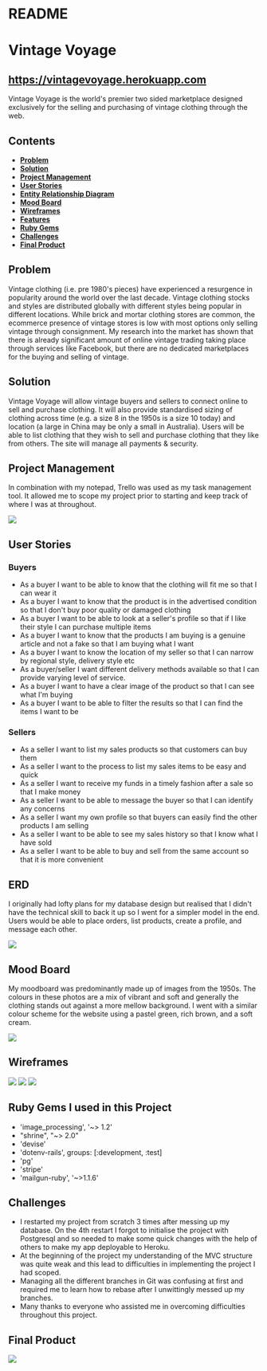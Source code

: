 # README

# Vintage Voyage
## https://vintagevoyage.herokuapp.com

Vintage Voyage is the world's premier two sided marketplace designed exclusively for the selling and purchasing of vintage clothing through the web. 

## Contents
- **[Problem](#Problem)**
- **[Solution](#Solution)**
- **[Project Management](#ProjectManagement)**
- **[User Stories](#UserStories)**
- **[Entity Relationship Diagram](#ERD)**
- **[Mood Board](#Moodboard)**
- **[Wireframes](#Wireframes)**
- **[Features](#Features)**
- **[Ruby Gems](#RubyGem)**
- **[Challenges](#Challenges)**
- **[Final Product](#FinalProduct)**




## <a id="Problem"></a>Problem
Vintage clothing (i.e. pre 1980's pieces) have experienced a resurgence in popularity around the world over the last decade. Vintage clothing stocks and styles are distributed globally with different styles being popular in different locations. While brick and mortar clothing stores are common, the ecommerce presence of vintage stores is low with most options only selling vintage through consignment. My research into the market has shown that there is already significant amount of online vintage trading taking place through services like Facebook, but there are no dedicated marketplaces for the buying and selling of vintage.

## <a id="Solution"></a>Solution
Vintage Voyage will allow vintage buyers and sellers to connect online to sell and purchase clothing. It will also provide standardised sizing of clothing across time (e.g. a size 8 in the 1950s is a size 10 today) and location (a large in China may be only a small in Australia). Users will be able to list clothing that they wish to sell and purchase clothing that they like from others. The site will manage all payments & security.

## <a id="ProjectManagement"></a>Project Management
In combination with my notepad, Trello was used as my task management tool. It allowed me to scope my project prior to starting and keep track of where I was at throughout.

![](https://github.com/redtree43/vv-4/blob/master/docs/images/trello.PNG)

## <a id="UserStories"></a>User Stories
### Buyers
- As a buyer I want to be able to know that the clothing will fit me so that I can wear it
- As a buyer I want to know that the product is in the advertised condition so that I don't buy poor quality or damaged clothing
- As a buyer I want to be able to look at a seller's profile so that if I like their style I can purchase multiple items
- As a buyer I want to know that the products I am buying is a genuine article and not a fake so that I am buying what I want
- As a buyer I want to know the location of my seller so that I can narrow by regional style, delivery style etc
- As a buyer/seller I want different delivery methods available so that I can provide varying level of service.
- As a buyer I want to have a clear image of the product so that I can see what I'm buying
- As a buyer I want to be able to filter the results so that I can find the items I want to be

### Sellers
- As a seller I want to list my sales products so that customers can buy them
- As a seller I want to the process to list my sales items to be easy and quick
- As a seller I want to receive my funds in a timely fashion after a sale so that I make money
- As a seller I want to be able to message the buyer so that I can identify any concerns
- As a seller I want my own profile so that buyers can easily find the other products I am selling
- As a seller I want to be able to see my sales history so that I know what I have sold
- As a seller I want to be able to buy and sell from the same account so that it is more convenient

## <a id="ERD"></a>ERD
I originally had lofty plans for my database design but realised that I didn't have the technical skill to back it up so I went for a simpler model in the end. Users would be able to place orders, list products, create a profile, and message each other.

![](https://github.com/redtree43/vv-4/blob/master/docs/images/ERD.PNG)

## <a id="Moodboard"></a>Mood Board
My moodboard was predominantly made up of images from the 1950s. The colours in these photos are a mix of vibrant and soft and generally the clothing stands out against a more mellow background. I went with a similar colour scheme for the website using a pastel green, rich brown, and a soft cream.

![](https://github.com/redtree43/vv-4/blob/master/docs/images/mood_board.PNG)

## <a id="Wireframes"></a>Wireframes

![](https://github.com/redtree43/vv-4/blob/master/docs/images/wireframes.PNG)
![](https://github.com/redtree43/vv-4/blob/master/docs/images/user_flow.PNG)
![](https://github.com/redtree43/vv-4/blob/master/docs/images/colours_%26_fonts.PNG)

## <a id="RubyGem"></a>Ruby Gems I used in this Project
- 'image_processing', '~> 1.2'
- "shrine", "~> 2.0"
- 'devise'
- 'dotenv-rails', groups: [:development, :test]
- 'pg'
- 'stripe'
- 'mailgun-ruby', '~>1.1.6'

## <a id="Challenges"></a>Challenges
- I restarted my project from scratch 3 times after messing up my database. On the 4th restart I forgot to initialise the project with Postgresql and so needed to make some quick changes with the help of others to make my app deployable to Heroku.
- At the beginning of the project my understanding of the MVC structure was quite weak and this lead to difficulties in implementing the project I had scoped.
- Managing all the different branches in Git was confusing at first and required me to learn how to rebase after I unwittingly messed up my branches.
- Many thanks to everyone who assisted me in overcoming difficulties throughout this project. 

## <a id="FinalProduct"></a>Final Product
![](https://github.com/redtree43/vv-4/blob/master/docs/images/final_project.PNG)